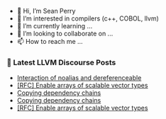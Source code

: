 - 👋 Hi, I’m Sean Perry
- 👀 I’m interested in compilers (c++, COBOL, llvm)
- 🌱 I’m currently learning ...
- 💞️ I’m looking to collaborate on ...
- 📫 How to reach me ...

<!---
s66perry/s66perry is a ✨ special ✨ repository because its `README.md` (this file) appears on your GitHub profile.
You can click the Preview link to take a look at your changes.
--->
### 📕 Latest LLVM Discourse Posts

<!-- DISCOURSE-LLVM:START -->
- [Interaction of noalias and dereferenceable](https://discourse.llvm.org/t/interaction-of-noalias-and-dereferenceable/66979#post_20)
- [[RFC] Enable arrays of scalable vector types](https://discourse.llvm.org/t/rfc-enable-arrays-of-scalable-vector-types/72935#post_2)
- [Copying dependency chains](https://discourse.llvm.org/t/copying-dependency-chains/72880#post_10)
- [Copying dependency chains](https://discourse.llvm.org/t/copying-dependency-chains/72880#post_9)
- [[RFC] Enable arrays of scalable vector types](https://discourse.llvm.org/t/rfc-enable-arrays-of-scalable-vector-types/72935#post_1)
<!-- DISCOURSE-LLVM:END -->
